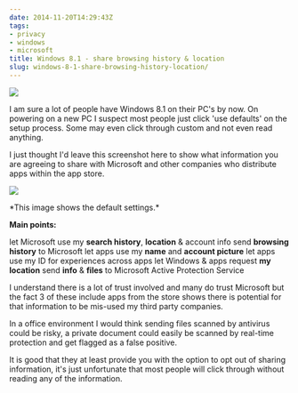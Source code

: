 ```yaml
---
date: 2014-11-20T14:29:43Z
tags:
- privacy
- windows
- microsoft
title: Windows 8.1 - share browsing history & location
slug: windows-8-1-share-browsing-history-location/
---
```


<p class="text-center"><img src="/media/images/2014/Nov/win8_privacy_banner.jpg"></p>
I am sure a lot of people have Windows 8.1 on their PC's by now.
On powering on a new PC I suspect most people just click 'use defaults' on the setup process.
Some may even click through custom and not even read anything.

I just thought I'd leave this screenshot here to show what information you are agreeing to share with Microsoft and other companies who distribute apps within the app store.

<p class="text-center"><img src="/media/images/2014/Nov/win8_setup_privacy.jpg"></p>
*This image shows the default settings.*

**Main points:**

let Microsoft use my **search history**, **location** & account info
send **browsing history** to Microsoft
let apps use my **name** and **account picture**
let apps use my ID for experiences across apps
let Windows & apps request **my location**
send **info** & **files** to Microsoft Active Protection Service

I understand there is a lot of trust involved and many do trust Microsoft but the fact 3 of these include apps from the store shows there is potential for that information to be mis-used my third party companies.

In a office environment I would think sending files scanned by antivirus could be risky, a private document could easily be scanned by real-time protection and get flagged as a false positive.

It is good that they at least provide you with the option to opt out of sharing information, it's just unfortunate that most people will click through without reading any of the information.